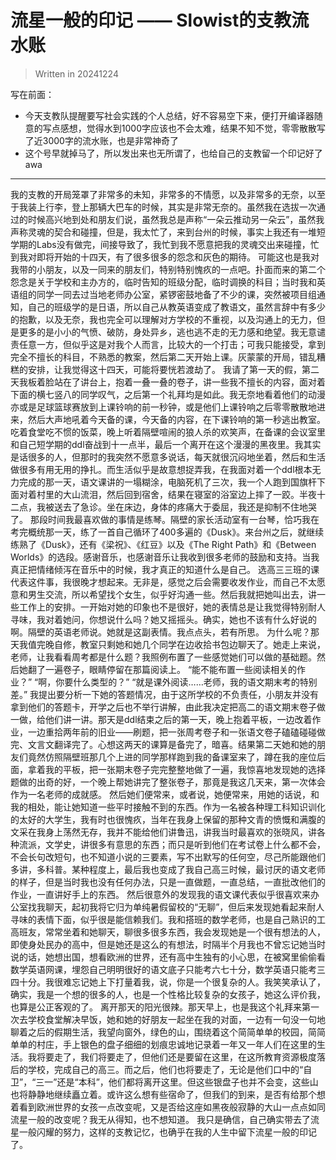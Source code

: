 # 流星一般的印记 —— Slowist的支教流水账

>Written in 20241224

写在前面：
- 今天支教队提醒要写社会实践的个人总结，好不容易空下来，便打开编译器随意的写点感想，觉得水到1000字应该也不会太难，结果不知不觉，零零散散写了近3000字的流水账，也是非常神奇了
- 这个号早就掉马了，所以发出来也无所谓了，也给自己的支教留一个印记好了awa
------------
我的支教的开局笼罩了非常多的未知，非常多的不情愿，以及非常多的无奈，以至于我装上行李，登上那辆大巴车的时候，其实是非常无奈的。虽然我在选拔一次通过的时候高兴地到处和朋友们说，虽然我总是声称“一朵云推动另一朵云”，虽然我声称灵魂的契合和碰撞，但是，我太忙了，来到台州的时候，事实上我还有一堆短学期的Labs没有做完，间接导致了，我忙到我不愿意把我的灵魂交出来碰撞，忙到我对即将开始的十四天，有了很多很多的怨念和灰色的期待。
可能这也是我对我带的小朋友，以及一同来的朋友们，特别特别愧疚的一点吧。扑面而来的第二个怨念是关于学校和主办方的，临时告知的班级分配，临时调换的科目；当时我和英语组的同学一同去过当地老师办公室，紧锣密鼓地备了不少的课，突然被项目组通知，自己的班级学的是日语，所以自己从教英语变成了教语文，虽然言辞中有多少的抱歉，以及无奈，我也完全可以理解对方学校的不重视，以及沟通上的无力，但是更多的是小小的气愤、破防，身处异乡，逃也逃不走的无力感和绝望。我无意谴责任意一方，但似乎这是对我个人而言，比较大的一个打击；可我只能接受，拿到完全不擅长的科目，不熟悉的教案，然后第二天开始上课。灰蒙蒙的开局，错乱糟糕的安排，让我觉得这十四天，可能将要恍若渡劫了。
我请了第一天的假，第二天我板着脸站在了讲台上，抱着一叠一叠的卷子，讲一些我不擅长的内容，面对着下面的横七竖八的同学叹气，之后第一个礼拜均是如此。我无奈地看着他们的动漫亦或是足球篮球赛放到上课铃响的前一秒钟，或是他们上课铃响之后零零散散地进来，然后大声地吼着今天备的课，今天备的内容，在下课铃响的第一秒逃出教室。吃着食堂吃不惯的饭菜，晚上听着隔壁喧闹的狼人杀的欢笑声，在备课的会议室里和自己短学期的ddl奋战到十一点半，最后一个离开在这个漫漫的黑夜里。我其实是话很多的人，但那时的我突然不愿意多说话，每天就很沉闷地坐着，然后和生活做很多有用无用的挣扎。而生活似乎是故意想捉弄我，在我面对着一个ddl根本无力完成的那一天，语文课讲的一塌糊涂，电脑死机了三次，我一个人跑到国旗杆下面对着村里的大山流泪，然后回到宿舍，结果在寝室的浴室边上摔了一跤。半夜十二点，我被送去了急诊。坐在床边，身体的疼痛大于委屈，我还是抑制不住地哭了。
那段时间我最喜欢做的事情是练琴。隔壁的家长活动室有一台琴，恰巧我在考完概统那一天，练了一首自己循环了400多遍的《Dusk》。来台州之后，就继续练熟了《Dusk》，还有《梁祝》、《红豆》以及《The Right Path》和《Between Worlds》的选段。感谢音乐，也感谢音乐让我收到很多老师的鼓励和支持。当我真正把情绪倾泻在音乐中的时候，我才真正的知道什么是自己。
选高三三班的课代表这件事，我很晚才想起来。无非是，感觉之后会需要收发作业，而自己不太愿意和男生交流，所以希望找个女生，似乎好沟通一些。然后我就把她叫出去，讲一些工作上的安排。一开始对她的印象也不是很好，她的表情总是让我觉得特别耐人寻味，我对着她问，你想说什么吗？她又摇摇头。确实，她也不该有什么好说的啊。隔壁的英语老师说。她就是这副表情。我点点头，若有所思。
为什么呢？那天我值完晚自修，教室只剩她和她几个同学在边收拾书包边聊天了。她走上来说，老师，让我看看周考都是什么题？我照例布置了一些感觉她们可以做的基础题。然后她翻了一遍卷子，眼睛停留在那篇阅读上。
“能不能布置一些阅读相关的作业？”
“啊，你要什么类型的？”
“就是课外阅读……老师，我的语文期末考的特别差。”
我提出要分析一下她的答题情况，由于这所学校的不负责任，小朋友并没有拿到他们的答题卡，开学之后也不举行讲解，由此我决定把高二的语文期末卷子做一做，给他们讲一讲。那天是ddl结束之后的第一天，晚上抱着平板，一边改着作业，一边重拾两年前的旧业——刷题，把一张周考卷子和一张语文卷子磕磕碰碰做完、文言文翻译完了。心想这两天的课算是备完了，暗喜。结果第二天她和她的朋友们竟然仿照隔壁班那几个上进的同学那样跑到我的备课室来了，蹲在我的座位后面，拿着我的平板，把一张期末卷子完完整整地做了一遍，我惊喜地发现她的选择题做的出奇的好，一个晚上帮她讲完了整张卷子，那竟是我这几天来，第一次体会作为一名老师的成就感。
然后她们便常来，或者说，她便常来，用她的话说，和我的相处，能让她知道一些平时接触不到的东西。作为一名被各种理工科知识训化的太好的大学生，我有时也很愧疚，当年在我身上保留的那种文青的愤慨和满腹的文采在我身上荡然无存，我并不能给他们讲鲁迅，讲我当时最喜欢的张晓风，讲各种流派，文学史，讲很多有意思的东西；而只是听到他们在考试卷上什么都不会，不会长句改短句，也不知道小说的三要素，写不出默写的任何空，尽己所能跟他们多讲，多科普。某种程度上，最后我也变成了我自己高三时候，最讨厌的语文老师的样子，但是当时我也没有任何办法，只是一直做题，一直总结，一直批改他们的作业，一直讲好手上的东西。
然后很意外的发现我的语文课代表似乎很喜欢来办公室找我聊天，起初我将它归为单纯暑假留校的“无聊”，但后来发现她看起来耐人寻味的表情下面，似乎很是能信赖我们。我和搭班的数学老师，也是自己熟识的工高班友，常常坐着和她聊天，聊很多很多东西，我会发现她是一个很有想法的人，即使身处民办的高中，但是她还是这么的有想法，时隔半个月我也不曾忘记她当时说的话，她想出国，想看欧洲的世界，还有高中生独有的小心思，在被窝里偷偷看数学英语网课，埋怨自己明明很好的语文底子只能考六七十分，数学英语只能考三四十分。我很难忘记她上下打量着我，说，你是一个很复杂的人。我笑笑承认了，确实，我是一个想的很多的人，也是一个性格比较复杂的女孩子，她这么评价我，也算是公正客观的了。
离开那天的阳光很辣。那天早上，也是我这个礼拜来第一次去学校食堂解决早饭，她和她的好朋友一起坐在我的对面，一边有一句没一句地聊着之后的假期生活，我望向窗外，绿色的山，围绕着这个简简单单的校园，简简单单的村庄，手上银色的盘子细细的划痕忠诚地记录着一年又一年人们在这里的生活。我将要走了，我们将要走了，但他们还是要留在这里，在这所教育资源极度落后的学校，完成自己的高三。而之后，他们也将要走了，无论是他们口中的“自卫”，“三一”还是“本科”，他们都将离开这里。但这些银盘子也并不会变，这些山也将静静地继续矗立着。或许这么想有些宿命了，但我们的到来，是否有给那个想着看到欧洲世界的女孩一点改变呢，又是否给这座如黑夜般寂静的大山一点点如同流星一般的改变呢？我无从得知，也不想知道。
我只是确信，自己确实带去了流星一般闪耀的努力，这样的支教记忆，也确乎在我的人生中留下流星一般的印记了。